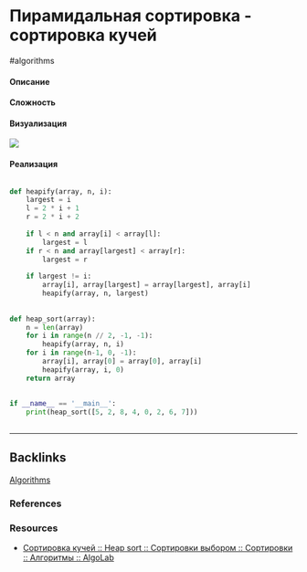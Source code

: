 #  Пирамидальная сортировка - сортировка кучей
#algorithms 

#### Описание


#### Сложность


#### Визуализация

![](http://sorting.valemak.com/wp-content/uploads/2014/04/heapsort.gif)

#### Реализация

```python

def heapify(array, n, i):  
    largest = i  
    l = 2 * i + 1  
    r = 2 * i + 2  
  
    if l < n and array[i] < array[l]:  
        largest = l  
    if r < n and array[largest] < array[r]:  
        largest = r  
  
    if largest != i:  
        array[i], array[largest] = array[largest], array[i]  
        heapify(array, n, largest)  
  
  
def heap_sort(array):  
    n = len(array)  
    for i in range(n // 2, -1, -1):  
        heapify(array, n, i)  
    for i in range(n-1, 0, -1):  
        array[i], array[0] = array[0], array[i]  
        heapify(array, i, 0)  
    return array  
  
  
if __name__ == '__main__':  
    print(heap_sort([5, 2, 8, 4, 0, 2, 6, 7]))
    
```

---
## Backlinks
[Algorithms](Algorithms/Algorithms.md)

### References

### Resources
- [Сортировка кучей :: Heap sort :: Сортировки выбором :: Сортировки :: Алгоритмы :: AlgoLab](http://algolab.valemak.com/heap/heap)




